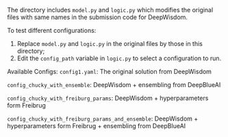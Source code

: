 The directory includes `model.py` and `logic.py` which modifies the original files with same names in the submission code for DeepWisdom. 

To test different configurations:

1. Replace `model.py` and `logic.py` in the original files by those in this directory;
2. Edit the `config_path` variable in `logic.py` to select a configuration to run.



Available Configs:
`config1.yaml`: The original solution from DeepWisdom

`config_chucky_with_ensemble`: DeepWisdom + ensembling from DeepBlueAI

`config_chucky_with_freiburg_params`: DeepWisdom + hyperparameters form Freibrug

`config_chucky_with_freiburg_params_and_ensemble`: DeepWisdom + hyperparameters form Freibrug + ensembling from DeepBlueAI


